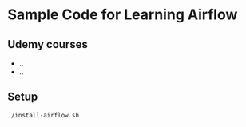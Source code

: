 # Sample Code for Learning Airflow

## Udemy courses

- ..
- ..

## Setup

```bash
./install-airflow.sh
```

